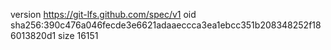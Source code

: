 version https://git-lfs.github.com/spec/v1
oid sha256:390c476a046fecde3e6621adaaeccca3ea1ebcc351b208348252f186013820d1
size 16151
